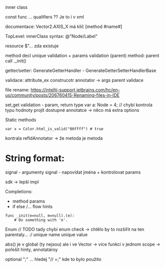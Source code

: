 inner class


const func ... qualifiers ?? Je to i v xml

documentace:
Vector2.AXIS_X má klíč [method #name#]

TopLevel: innerClass
syntax: @"Node/Label"

resource $"...  zda existuje

method decl unique validation + params validation (parent)
method: parent call ._init()

getter/setter:
GenerateGetterHandler - GenerateGetterSetterHandlerBase

validace: attribute_ex
construcotr annotator -> args parent validace

file rename:
https://intellij-support.jetbrains.com/hc/en-us/community/posts/206760415-Renaming-files-in-IDE

set,get validation - param, return type
var a: Node = 4; // chybí kontrola typu hodnoty
projít dostupné annotatce -> něco má extra options

Static methods
```
var x = Color.html_is_valid("00ffff") # true
```

kontrala refIdAnnotator -> že metoda je metoda  

# String format:
signal - argumenty
signal - napovídat jména + kontrolovat params

sdk -> lepší impl

Completions:
- method params
- if else /...  flow hints

```
func _init(e=null, m=null).(e):
    # Do something with 'e'.
```

Enum
// TODO tady chybí enum check -> chtělo by to rozšířit na ten parentaly... :/
unique name
unique value

abs() je v global (ty nejsou) ale i ve Vector 
-> více funkcí v jednom scope -> pořešit hinty, annotatároy

optional ";" ... hledej "// +;" kde to bylo použito

